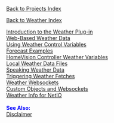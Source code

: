 [Back to Projects Index](/index)

[Back to Weather Index](/Wx/Wx_index)

<a href="index.md">Introduction to the Weather Plug-in</a><br>
<a href="webwx">Web-Based Weather Data</a><br>
<a href="controlvars.html">Using Weather Control Variables</a><br>
<a href="forecast.html">Forecast Examples</a><br>
<a href="hvwxvars.html">HomeVision Controller Weather Variables</a><br>
<a href="localwx.html">Local Weather Data Files</a><br>
<a href="speechwx.html">Speaking Weather Data</a><br>
<a href="wxtriggers.html">Triggering Weather Fetches</a><br>
<a href="wxws.html">Weather Websockets</a><br>
<a href="custom.html">Custom Objects and Websockets</a><br>
<a href="netio.html">Weather Info for NetIO</a><br>
<br><font color="#0000FF"><b>See Also:</b></font><br>
<a href="disclaimer.html">Disclaimer</a><br>
